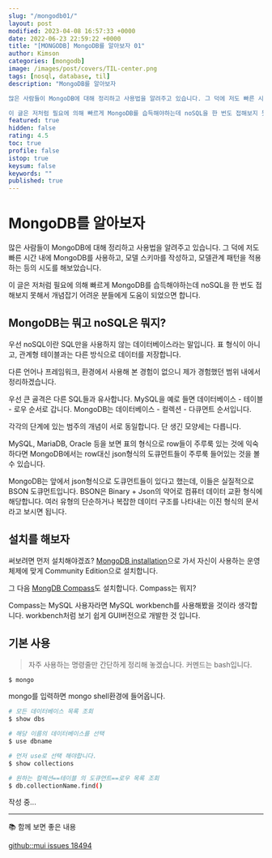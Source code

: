 ```yaml
---
slug: "/mongodb01/"
layout: post
modified: 2023-04-08 16:57:33 +0000
date: 2022-06-23 22:59:22 +0000
title: "[MONGODB] MongoDB를 알아보자 01"
author: Kimson
categories: [mongodb]
image: /images/post/covers/TIL-center.png
tags: [nosql, database, til]
description: "MongoDB를 알아보자

많은 사람들이 MongoDB에 대해 정리하고 사용법을 알려주고 있습니다. 그 덕에 저도 빠른 시간 내에 MongoDB를 사용하고, 모델 스키마를 작성하고, 모델관계 패턴을 적용하는 등의 시도를 해보았습니다.

이 글은 저처럼 필요에 의해 빠르게 MongoDB를 습득해야하는데 noSQL을 한 번도 접해보지 못해서 개념잡기 어려운 분들에게 도움이 되었으면 합니다."
featured: true
hidden: false
rating: 4.5
toc: true
profile: false
istop: true
keysum: false
keywords: ""
published: true
---
```


# MongoDB를 알아보자

많은 사람들이 MongoDB에 대해 정리하고 사용법을 알려주고 있습니다. 그 덕에 저도 빠른 시간 내에 MongoDB를 사용하고, 모델 스키마를 작성하고, 모델관계 패턴을 적용하는 등의 시도를 해보았습니다.

이 글은 저처럼 필요에 의해 빠르게 MongoDB를 습득해야하는데 noSQL을 한 번도 접해보지 못해서 개념잡기 어려운 분들에게 도움이 되었으면 합니다.

## MongoDB는 뭐고 noSQL은 뭐지?

우선 noSQL이란 SQL만을 사용하지 않는 데이터베이스라는 말입니다. 표 형식이 아니고, 관계형 테이블과는 다른 방식으로 데이터를 저장합니다.

다른 언어나 프레임워크, 환경에서 사용해 본 경험이 없으니 제가 경험했던 범위 내에서 정리하겠습니다.

우선 큰 골격은 다른 SQL들과 유사합니다. MySQL을 예로 들면 데이터베이스 - 테이블 - 로우 순서로 갑니다. MongoDB는 데이터베이스 - 컬렉션 - 다큐먼트 순서입니다.

각각의 단계에 있는 범주의 개념이 서로 동일합니다. 단 생긴 모양세는 다릅니다.

MySQL, MariaDB, Oracle 등을 보면 표의 형식으로 row들이 주루룩 있는 것에 익숙하다면 MongoDB에서는 row대신 json형식의 도큐먼트들이 주루룩 들어있는 것을 볼 수 있습니다.

MongoDB는 앞에서 json형식으로 도큐먼트들이 있다고 했는데, 이들은 실질적으로 BSON 도큐먼트입니다. BSON은 Binary + Json의 약어로 컴퓨터 데이터 교환 형식에 해당합니다. 여러 유형의 단순하거나 복잡한 데이터 구조를 나타내는 이진 형식의 문서라고 보시면 됩니다.

## 설치를 해보자

써보려면 먼저 설치해야겠죠? [MongoDB installation](https://www.mongodb.com/docs/manual/installation/)으로 가서 자신이 사용하는 운영체제에 맞게 Community Edition으로 설치합니다.

그 다음 [MongDB Compass](https://www.mongodb.com/ko-kr/products/compass)도 설치합니다. Compass는 뭐지?

Compass는 MySQL 사용자라면 MySQL workbench를 사용해봤을 것이라 생각합니다. workbench처럼 보기 쉽게 GUI버전으로 개발한 것 입니다.

## 기본 사용

> 자주 사용하는 명령줄만 간단하게 정리해 놓겠습니다. 커멘드는 bash입니다.

```bash
$ mongo
```

mongo를 입력하면 mongo shell환경에 들어옵니다.

```bash
# 모든 데이터베이스 목록 조회
$ show dbs

# 해당 이름의 데이터베이스를 선택
$ use dbname

# 먼저 use로 선택 해야합니다.
$ show collections

# 원하는 컬렉션==테이블 의 도큐먼트==로우 목록 조회
$ db.collectionName.find()
```

작성 중...

---

📚 함께 보면 좋은 내용

[github::mui issues 18494](https://github.com/mui/material-ui/issues/18494)
